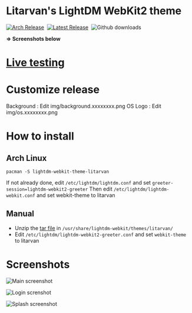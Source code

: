 # Litarvan's LightDM WebKit2 theme

[![Arch Release](https://img.shields.io/badge/arch-2.0.7-blue.svg?style=flat-square)](https://www.archlinux.org/packages/community/any/lightdm-webkit-theme-litarvan/)&nbsp; [![Latest Release](https://img.shields.io/github/release/Litarvan/lightdm-webkit-theme-litarvan.svg?style=flat-square&label=github)](https://github.com/Litarvan/lightdm-webkit-theme-litarvan/releases) &nbsp;![Github downloads](https://img.shields.io/github/downloads/Litarvan/lightdm-webkit-theme-litarvan/total.svg?style=flat-square)

**=> Screenshots below**

# [Live testing](https://litarvan.github.io/lightdm-webkit-theme-litarvan/)

# Customize release

Background : Edit img/background.xxxxxxxx.png
OS Logo : Edit img/os.xxxxxxxx.png

# How to install

## Arch Linux

```
pacman -S lightdm-webkit-theme-litarvan
```

If not already done, edit `/etc/lightdm/lightdm.conf` and set `greeter-session=lightdm-webkit2-greeter`
Then edit `/etc/lightdm/lightdm-webkit.conf` and set webkit-theme to litarvan

## Manual

* Unzip the [tar file](https://github.com/Litarvan/lightdm-webkit-theme-litarvan/releases) in `/usr/share/lightdm-webkit/themes/litarvan/`
* Edit `/etc/lightdm/lightdm-webkit2-greeter.conf` and set `webkit-theme` to litarvan

# Screenshots

![Main screenshot](https://i.gyazo.com/a3d80875d710e63a786eb356822093ef.png)

![Login screnshot](https://i.gyazo.com/7a282eb525fe973c673b088a2f7e2db8.png)

![Splash screenshot](https://i.gyazo.com/70686f52d6caa3155d8c6332e14cb19a.png)